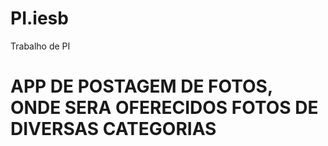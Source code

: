 # PI.iesb
Trabalho de PI

# APP DE POSTAGEM DE FOTOS, ONDE SERA OFERECIDOS FOTOS DE DIVERSAS CATEGORIAS
